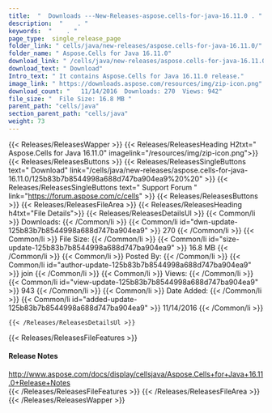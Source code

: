 ```yaml
---
title:  "  Downloads ---New-Releases-aspose.cells-for-java-16.11.0 . " 
description:  "    . " 
keywords:  "    . " 
page_type:  single_release_page
folder_link: " cells/java/new-releases/aspose.cells-for-java-16.11.0/"
folder_name: " Aspose.Cells for Java 16.11.0"
download_link: " /cells/java/new-releases/aspose.cells-for-java-16.11.0/125b83b7b8544998a688d747ba904ea9"
download_text: " Download"
Intro_text: " It contains Aspose.Cells for Java 16.11.0 release."
image_link: " https://downloads.aspose.com/resources/img/zip-icon.png"
download_count: "   11/14/2016  Downloads: 270  Views: 942"
file_size: "  File Size: 16.8 MB "
parent_path: "cells/java"
section_parent_path: "cells/java"
weight: 73 
---
```


{{< Releases/ReleasesWapper >}}
  {{< Releases/ReleasesHeading H2txt=" Aspose.Cells for Java 16.11.0" imagelink="/resources/img/zip-icon.png">}}
  {{< Releases/ReleasesButtons >}}
    {{< Releases/ReleasesSingleButtons text=" Download" link="/cells/java/new-releases/aspose.cells-for-java-16.11.0/125b83b7b8544998a688d747ba904ea9%20%20" >}}
    {{< Releases/ReleasesSingleButtons text=" Support Forum " link="https://forum.aspose.com/c/cells" >}}
  {{< Releases/ReleasesButtons >}}
  {{< Releases/ReleasesFileArea >}}
    {{< Releases/ReleasesHeading h4txt="File Details">}}
    {{< Releases/ReleasesDetailsUl >}}
            {{< Common/li  >}} Downloads: {{< /Common/li >}} 
      {{< Common/li id="dwn-update-125b83b7b8544998a688d747ba904ea9" >}} 270 {{< /Common/li >}} 
      {{< Common/li  >}} File Size: {{< /Common/li >}} 
      {{< Common/li id="size-update-125b83b7b8544998a688d747ba904ea9" >}} 16.8 MB {{< /Common/li >}} 
      {{< Common/li  >}} Posted By: {{< /Common/li >}} 
      {{< Common/li id="author-update-125b83b7b8544998a688d747ba904ea9" >}} join {{< /Common/li >}} 
      {{< Common/li  >}} Views: {{< /Common/li >}} 
      {{< Common/li id="view-update-125b83b7b8544998a688d747ba904ea9" >}} 943 {{< /Common/li >}} 
      {{< Common/li  >}} Date Added: {{< /Common/li >}} 
      {{< Common/li id="added-update-125b83b7b8544998a688d747ba904ea9" >}} 11/14/2016 {{< /Common/li >}} 

    {{< /Releases/ReleasesDetailsUl >}}

  {{< Releases/ReleasesFileFeatures >}}
      <h4>Release Notes</h4><div><a href="http://www.aspose.com/docs/display/cellsjava/Aspose.Cells+for+Java+16.11.0+Release+Notes">http://www.aspose.com/docs/display/cellsjava/Aspose.Cells+for+Java+16.11.0+Release+Notes </a></div>
  {{< /Releases/ReleasesFileFeatures >}}
 {{< /Releases/ReleasesFileArea >}}
{{< /Releases/ReleasesWapper >}}


